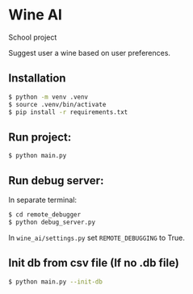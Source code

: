 # Wine AI

School project

Suggest user a wine based on user preferences.

## Installation

```bash
$ python -m venv .venv
$ source .venv/bin/activate
$ pip install -r requirements.txt
```

## Run project:

```
$ python main.py
```

## Run debug server:

In separate terminal:
```bash
$ cd remote_debugger
$ python debug_server.py
```
In `wine_ai/settings.py` set `REMOTE_DEBUGGING` to True.

## Init db from csv file (If no .db file)

```bash
$ python main.py --init-db
```